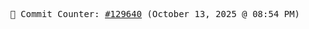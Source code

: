 <p align="center">
    <samp>
        📮 Commit Counter: <a href="https://github.com/Javascript-void0/Javascript-void0/commits/main">#129640</a> (October 13, 2025 @ 08:54 PM)
    </samp>
</p>
